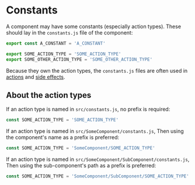 # Constants

A component may have some constants (especially action types). These should lay in the `constants.js` file of the component:
```javascript
export const A_CONSTANT = 'A_CONSTANT'

export SOME_ACTION_TYPE = 'SOME_ACTION_TYPE'
export SOME_OTHER_ACTION_TYPE = 'SOME_OTHER_ACTION_TYPE'
```

Because they own the action types, the `constants.js` files are often used in [actions](actions.html) and [side effects](side_effects.html).

## About the action types

If an action type is named in `src/constants.js`, no prefix is required:
```javascript
const SOME_ACTION_TYPE = 'SOME_ACTION_TYPE'
```

If an action type is named in `src/SomeComponent/constants.js`, Then using the component's name as a prefix is preferred:
```javascript
const SOME_ACTION_TYPE = 'SomeComponent/SOME_ACTION_TYPE'
```

If an action type is named in `src/SomeComponent/SubComponent/constants.js`, Then using the sub-component's path as a prefix is preferred:
```javascript
const SOME_ACTION_TYPE = 'SomeComponent/SubComponent/SOME_ACTION_TYPE'
```